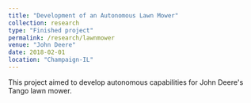 ```yaml
---
title: "Development of an Autonomous Lawn Mower"
collection: research
type: "Finished project"
permalink: /research/lawnmower
venue: "John Deere"
date: 2018-02-01
location: "Champaign-IL"
---
```

This project aimed to develop autonomous capabilities for John Deere's Tango lawn mower.
